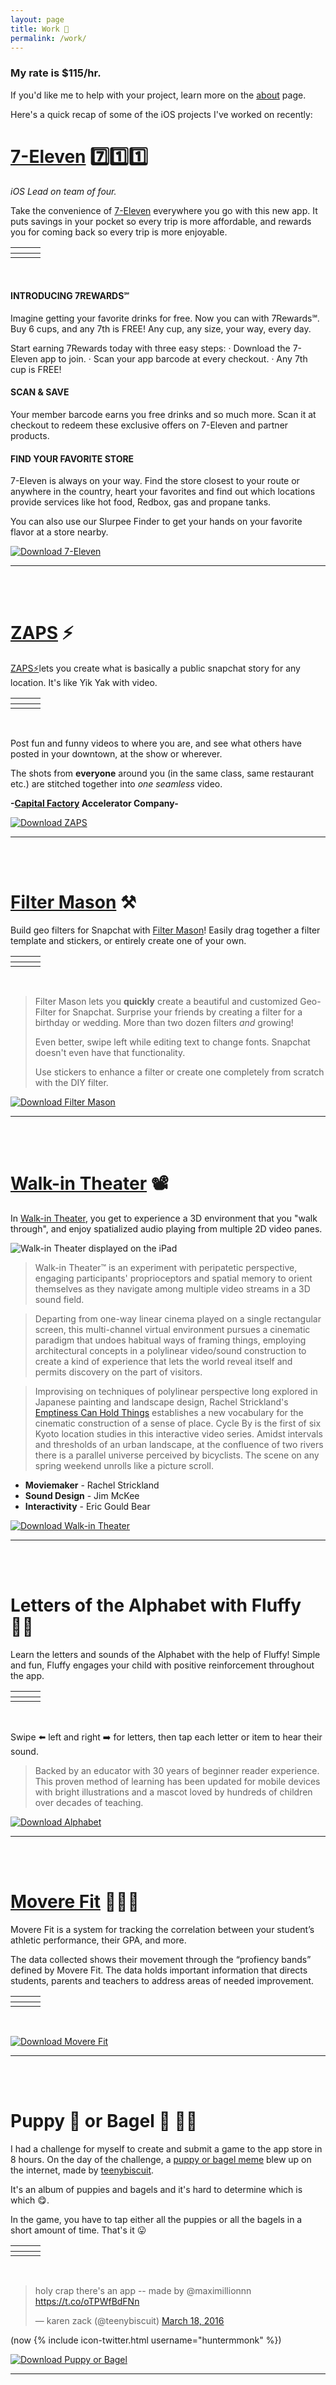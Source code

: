 ```yaml
---
layout: page
title: Work 📱
permalink: /work/
---
```


### My rate is $115/hr.

If you'd like me to help with your project, learn more on the [about](/about) page.

Here's a quick recap of some of the iOS projects I've worked on recently:

# [7-Eleven](https://itunes.apple.com/us/app/7-eleven-inc./id589653414?ls=1&mt=8) 7️⃣1️⃣1️⃣

*iOS Lead on team of four.*

Take the convenience of [7-Eleven](https://itunes.apple.com/us/app/7-eleven-inc./id589653414?ls=1&mt=8) everywhere you go with this new app. It puts savings in your pocket so every trip is more affordable, and rewards you for coming back so every trip is more enjoyable.

[]()              |  []()          | []()
:-------------------------:|:-------------------------:|:-------------------------:
<a href="https://itunes.apple.com/us/app/7-eleven-inc./id589653414?ls=1&mt=8"> <img src="../img/711-1.jpg" alt="" class = "rounded"> </a> | <a href="https://itunes.apple.com/us/app/7-eleven-inc./id589653414?ls=1&mt=8"> <img src="../img/711-2.jpg" alt="" class = "rounded"> </a> | <a href="https://itunes.apple.com/us/app/7-eleven-inc./id589653414?ls=1&mt=8"> <img src="../img/711-3.jpg" alt="" class = "rounded"> </a>

<br>

#### INTRODUCING 7REWARDS℠
Imagine getting your favorite drinks for free. Now you can with 7Rewards℠. Buy 6 cups, and any 7th is FREE! Any cup, any size, your way, every day.

Start earning 7Rewards today with three easy steps: ·      Download the 7-Eleven app to join. ·      Scan your app barcode at every checkout. ·      Any 7th cup is FREE! 

#### SCAN & SAVE 
Your member barcode earns you free drinks and so much more. Scan it at checkout to redeem these exclusive offers on 7-Eleven and partner products.

#### FIND YOUR FAVORITE STORE 
7-Eleven is always on your way. Find the store closest to your route or anywhere in the country, heart your favorites and find out which locations provide services like hot food, Redbox, gas and propane tanks.

You can also use our Slurpee Finder to get your hands on your favorite flavor at a store nearby.

[![Download 7-Eleven](../img/appstore.svg "Download ZAPS")](https://itunes.apple.com/us/app/7-eleven-inc./id589653414?ls=1&mt=8)

---
<br><br>

# [ZAPS](http://www.zapsapp.com) ⚡️

[ZAPS⚡️](http://www.zapsapp.com)lets you create what is basically a public snapchat story for any location. It's like Yik Yak with video.

[]()              |  []()          | []()
:-------------------------:|:-------------------------:|:-------------------------:
<a href="https://itunes.apple.com/us/app/zaps-share-videos-by-location/id975333802?ls=1&mt=8"> <img src="../img/zaps1.jpg" alt="" class = "rounded"> </a> | <a href="https://itunes.apple.com/us/app/zaps-share-videos-by-location/id975333802?ls=1&mt=8"> <img src="../img/zaps2.jpg" alt="" class = "rounded"> </a> | <a href="https://itunes.apple.com/us/app/zaps-share-videos-by-location/id975333802?ls=1&mt=8"> <img src="../img/zaps3.jpg" alt="" class = "rounded"> </a>

<br>

Post fun and funny videos to where you are, and see what others have posted in your downtown, at the show or wherever.

The shots from **everyone** around you (in the same class, same restaurant etc.) are stitched together into _one seamless_ video.

**-[Capital Factory](http://www.capitalfactory.com) Accelerator Company-**

[![Download ZAPS](../img/appstore.svg "Download ZAPS")](https://itunes.apple.com/us/app/zaps-share-videos-by-location/id975333802?ls=1&mt=8)

---
<br><br>

# [Filter Mason](http://www.filtermason.com) ⚒

Build geo filters for Snapchat with [Filter Mason](http://www.filtermason.com)! Easily drag together a filter template and stickers, or entirely create one of your own.

[]()              |  []()          | []()
:-------------------------:|:-------------------------:|:-------------------------:
<a href="https://itunes.apple.com/bt/app/filter-mason-for-snapchat/id1142725550?mt=8"> <img src="../img/fm1.jpg" alt="" class = "rounded"> </a> | <a href="https://itunes.apple.com/bt/app/filter-mason-for-snapchat/id1142725550?mt=8"> <img src="../img/fm2.jpg" alt="" class = "rounded"> </a> | <a href="https://itunes.apple.com/bt/app/filter-mason-for-snapchat/id1142725550?mt=8"> <img src="../img/fm3.jpg" alt="" class = "rounded"> </a>

<br>

>Filter Mason lets you **quickly** create a beautiful and customized Geo-Filter for Snapchat. Surprise your friends by creating a filter for a birthday or wedding. More than two dozen filters _and_ growing!
>
>Even better, swipe left while editing text to change fonts. Snapchat doesn't even have that functionality.
>
>Use stickers to enhance a filter or create one completely from scratch with the DIY filter.

[![Download Filter Mason](../img/appstore.svg "Download Filter Mason")](https://itunes.apple.com/bt/app/filter-mason-for-snapchat/id1142725550?mt=8)

---
<br><br>

# [Walk-in Theater](http://www.walk-in-theater.com) 📽

In [Walk-in Theater](http://www.walk-in-theater.com), you get to experience a 3D environment that you "walk through", and enjoy spatialized audio playing from multiple 2D video panes.

![Walk-in Theater displayed on the iPad](../img/wit.png "Walk-in Theater displayed on the iPad")

>Walk-in Theater™ is an experiment with peripatetic perspective, engaging participants' proprioceptors and spatial memory to orient themselves as they navigate among multiple video streams in a 3D sound field.

>Departing from one-way linear cinema played on a single rectangular screen, this multi-channel virtual environment pursues a cinematic paradigm that undoes habitual ways of framing things, employing architectural concepts in a polylinear video/sound construction to create a kind of experience that lets the world reveal itself and permits discovery on the part of visitors.

>Improvising on techniques of polylinear perspective long explored in Japanese painting and landscape design, Rachel Strickland's [Emptiness Can Hold Things](http://www.spontaneouscinema.com/?p=244) establishes a new vocabulary for the cinematic construction of a sense of place. Cycle By is the first of six Kyoto location studies in this interactive video series. Amidst intervals and thresholds of an urban landscape, at the confluence of two rivers there is a parallel universe perceived by bicyclists. The scene on any spring weekend unrolls like a picture scroll.

* **Moviemaker** - Rachel Strickland
* **Sound Design** - Jim McKee
* **Interactivity** - Eric Gould Bear

[![Download Walk-in Theater](../img/appstore.svg "Download Walk-in Theater")](https://itunes.apple.com/us/app/walk-in-theater/id549884154?mt=8)

---
<br><br>

# Letters of the Alphabet with Fluffy 👶🏼

Learn the letters and sounds of the Alphabet with the help of Fluffy! Simple and fun, Fluffy engages your child with positive reinforcement throughout the app.

[]()              |  []()          | []()
:-------------------------:|:-------------------------:|:-------------------------:
<a href="https://itunes.apple.com/us/app/abcs-letters-alphabet-fluffy/id1108198702?mt=8"> <img src="../img/alphabet1.jpg" alt="" class = "rounded"> </a> | <a href="https://itunes.apple.com/us/app/abcs-letters-alphabet-fluffy/id1108198702?mt=8"> <img src="../img/alphabet2.jpg" alt="" class = "rounded"> </a> | <a href="https://itunes.apple.com/us/app/abcs-letters-alphabet-fluffy/id1108198702?mt=8"> <img src="../img/alphabet3.jpg" alt="" class = "rounded"> </a>

<br>

Swipe ⬅️ left and right ➡️ for letters, then tap each letter or item to hear their sound.

>Backed by an educator with 30 years of beginner reader experience. This proven method of learning has been updated for mobile devices with bright illustrations and a mascot loved by hundreds of children over decades of teaching.

[![Download Alphabet](../img/appstore.svg "Download Alphabet")](https://itunes.apple.com/us/app/abcs-letters-alphabet-fluffy/id1108198702?mt=8)

---
<br><br>

# [Movere Fit](http://moverefit.com) 🏋🏼‍♀️

Movere Fit is a system for tracking the correlation between your student’s athletic performance, their GPA, and more.

The data collected shows their movement through the “profiency bands” defined by Movere Fit. The data holds important information that directs students, parents and teachers to address areas of needed improvement.

[]()              |  []()          | []()
:-------------------------:|:-------------------------:|:-------------------------:
<a href="https://itunes.apple.com/us/app/movere-fit/id1101588606?mt=8"> <img src="../img/work/movere-1.jpg" alt="" class = "rounded"> </a> | <a href="https://itunes.apple.com/us/app/movere-fit/id1101588606?mt=8"> <img src="../img/work/movere-2.jpg" alt="" class = "rounded"> </a> | <a href="https://itunes.apple.com/us/app/movere-fit/id1101588606?mt=8"> <img src="../img/work/movere-3.jpg" alt="" class = "rounded"> </a>

<br>

[![Download Movere Fit](../img/appstore.svg "Download Alphabet")](https://itunes.apple.com/us/app/movere-fit/id1101588606?mt=8)

---
<br><br>

# Puppy 🐶 or Bagel 🍩 👶🏼

I had a challenge for myself to create and submit a game to the app store in 8 hours. On the day of the challenge, a [puppy or bagel meme](http://twistedsifter.com/2016/03/puppy-or-bagel-meme-gallery/) blew up on the internet, made by [teenybiscuit](https://twitter.com/teenybiscuit?lang=en).

It's an album of puppies and bagels and it's hard to determine which is which 😋.

In the game, you have to tap either all the puppies or all the bagels in a short amount of time. That's it 😛

[]()              |  []()          | []()
:-------------------------:|:-------------------------:|:-------------------------:
<a href="https://itunes.apple.com/us/app/puppy-or-bagel/id1092905389?ls=1&mt=8"> <img src="../img/pob1.jpg" alt="" class = "rounded"> </a> | <a href="https://itunes.apple.com/us/app/puppy-or-bagel/id1092905389?ls=1&mt=8"> <img src="../img/pob2.jpg" alt="" class = "rounded"> </a> | <a href="https://itunes.apple.com/us/app/puppy-or-bagel/id1092905389?ls=1&mt=8"> <img src="../img/pob3.jpg" alt="" class = "rounded"> </a>

<br>
 
<blockquote class="twitter-tweet" data-lang="en"><p lang="en" dir="ltr">holy crap there&#39;s an app -- made by @maximillionnn <a href="https://t.co/oTPWfBdFNn">https://t.co/oTPWfBdFNn</a></p>&mdash; karen zack (@teenybiscuit) <a href="https://twitter.com/teenybiscuit/status/710667133861044224">March 18, 2016</a></blockquote> <script async src="//platform.twitter.com/widgets.js" charset="utf-8"></script> 
(now {% include icon-twitter.html username="huntermmonk" %})

[![Download Puppy or Bagel](../img/appstore.svg "Download Puppy or Bagel")](https://itunes.apple.com/us/app/puppy-or-bagel/id1092905389?ls=1&mt=8)

---
<br><br>
